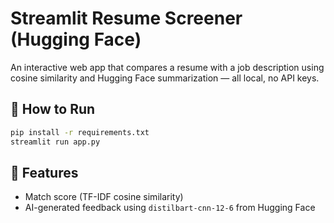 # Streamlit Resume Screener (Hugging Face)

An interactive web app that compares a resume with a job description using cosine similarity and Hugging Face summarization — all local, no API keys.

## 🚀 How to Run

```bash
pip install -r requirements.txt
streamlit run app.py
```

## 🧠 Features
- Match score (TF-IDF cosine similarity)
- AI-generated feedback using `distilbart-cnn-12-6` from Hugging Face
